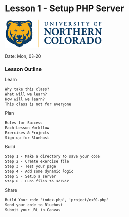 # Lesson 1 - Setup PHP Server
![](img/Bear_Logo.png)

Date: Mon, 08-20

### Lesson Outline

Learn

    Why take this class?
    What will we learn?
    How will we learn?
    This class is not for everyone

Plan

    Rules for Success
    Each Lesson Workflow
    Exercises & Projects
    Sign up for Bluehost


Build

    Step 1 - Make a directory to save your code
    Step 2 - Create exercise file
    Step 3 - Test your page
    Step 4 - Add some dynamic logic
    Step 5 - Setup a server
    Step 6 - Push files to server

Share

    Build Your code 'index.php', 'project/ex01.php'
    Send your code to Bluehost
    Submit your URL in Canvas
